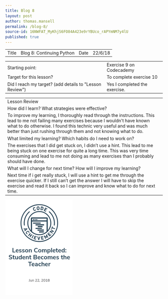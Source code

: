 ```yaml
---
title: Blog 8
layout: post
author: thomas.mansell
permalink: /blog-8/
source-id: 16NWFAT_MyKhjS6FO84A423e9rYBUco_rAPYmNM7y4lU
published: true
---
```

<table>
  <tr>
    <td>Title</td>
    <td>Blog 8: Continuing Python
</td>
    <td>Date</td>
    <td>22/6/18</td>
  </tr>
</table>


<table>
  <tr>
    <td>Starting point:</td>
    <td>Exercise 9 on Codecademy</td>
  </tr>
  <tr>
    <td>Target for this lesson?</td>
    <td>To complete exercise 10</td>
  </tr>
  <tr>
    <td>Did I reach my target? 
(add details to "Lesson Review")</td>
    <td>Yes I completed the exercise.</td>
  </tr>
</table>


<table>
  <tr>
    <td>Lesson Review</td>
  </tr>
  <tr>
    <td>How did I learn? What strategies were effective? </td>
  </tr>
  <tr>
    <td>To improve my learning, I thoroughly read through the instructions. This lead to me not failing many exercises because I wouldn't have known what to do otherwise. I found this technic very useful and was much better than just rushing through them and not knowing what to do. </td>
  </tr>
  <tr>
    <td>What limited my learning? Which habits do I need to work on? </td>
  </tr>
  <tr>
    <td>The exercises that I did get stuck on, I didn’t use a hint. This lead to me being stuck on one exercise for quite a long time. This was very time consuming and lead to me not doing as many exercises than I probably should have done.</td>
  </tr>
  <tr>
    <td>What will I change for next time? How will I improve my learning?</td>
  </tr>
  <tr>
    <td>Next time if i get really stuck, I will use a hint to get me through the exercise quicker. If I still can’t get the answer I will have to skip the exercise and read it back so I can improve and know what to do for next time.</td>
  </tr>
</table>

<img src = "/images/Screenshot 2018-06-29 at 14.33.11.png">
